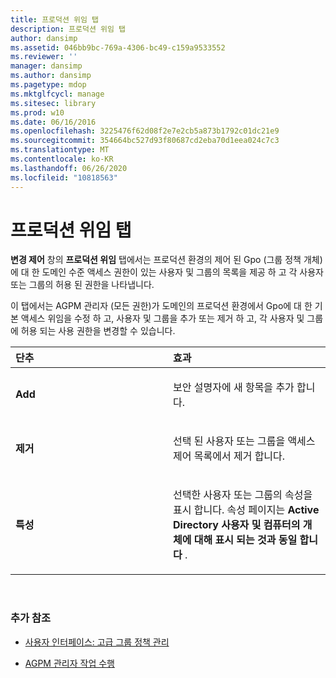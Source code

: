 ```yaml
---
title: 프로덕션 위임 탭
description: 프로덕션 위임 탭
author: dansimp
ms.assetid: 046bb9bc-769a-4306-bc49-c159a9533552
ms.reviewer: ''
manager: dansimp
ms.author: dansimp
ms.pagetype: mdop
ms.mktglfcycl: manage
ms.sitesec: library
ms.prod: w10
ms.date: 06/16/2016
ms.openlocfilehash: 3225476f62d08f2e7e2cb5a873b1792c01dc21e9
ms.sourcegitcommit: 354664bc527d93f80687cd2eba70d1eea024c7c3
ms.translationtype: MT
ms.contentlocale: ko-KR
ms.lasthandoff: 06/26/2020
ms.locfileid: "10818563"
---
```

# 프로덕션 위임 탭


**변경 제어** 창의 **프로덕션 위임** 탭에서는 프로덕션 환경의 제어 된 Gpo (그룹 정책 개체)에 대 한 도메인 수준 액세스 권한이 있는 사용자 및 그룹의 목록을 제공 하 고 각 사용자 또는 그룹의 허용 된 권한을 나타냅니다.

이 탭에서는 AGPM 관리자 (모든 권한)가 도메인의 프로덕션 환경에서 Gpo에 대 한 기본 액세스 위임을 수정 하 고, 사용자 및 그룹을 추가 또는 제거 하 고, 각 사용자 및 그룹에 허용 되는 사용 권한을 변경할 수 있습니다.

<table>
<colgroup>
<col width="50%" />
<col width="50%" />
</colgroup>
<thead>
<tr class="header">
<th align="left">단추</th>
<th align="left">효과</th>
</tr>
</thead>
<tbody>
<tr class="odd">
<td align="left"><p><strong>Add</strong></p></td>
<td align="left"><p>보안 설명자에 새 항목을 추가 합니다.</p></td>
</tr>
<tr class="even">
<td align="left"><p><strong>제거</strong></p></td>
<td align="left"><p>선택 된 사용자 또는 그룹을 액세스 제어 목록에서 제거 합니다.</p></td>
</tr>
<tr class="odd">
<td align="left"><p><strong>특성</strong></p></td>
<td align="left"><p>선택한 사용자 또는 그룹의 속성을 표시 합니다. 속성 페이지는 <strong> Active Directory 사용자 및 컴퓨터의 개체에 대해 표시 되는 것과 동일 합니다 </strong> .</p></td>
</tr>
</tbody>
</table>

 

### 추가 참조

-   [사용자 인터페이스: 고급 그룹 정책 관리](user-interface-advanced-group-policy-management-agpm40.md)

-   [AGPM 관리자 작업 수행](performing-agpm-administrator-tasks-agpm40.md)

 

 





